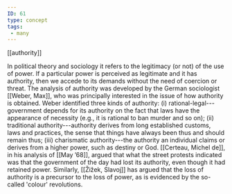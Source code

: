 ```yaml
---
ID: 61
type: concept
tags: 
 - many
---
```


[[authority]]

 In political
theory and sociology it refers to the legitimacy (or not) of the use of
power. If a particular power is perceived as legitimate and it has
authority, then we accede to its demands without the need of coercion or
threat. The analysis of authority was developed by the German
sociologist [[Weber, Max]],
who was principally interested in the issue of how authority is
obtained. Weber identified three kinds of authority: (i)
rational-legal---government depends for its authority on the fact that
laws have the appearance of necessity (e.g., it is rational to ban
murder and so on); (ii) traditional authority---authority derives from
long established customs, laws and practices, the sense that things have
always been thus and should remain thus; (iii) charismatic
authority---the authority an individual claims or derives from a higher
power, such as destiny or God. [[Certeau, Michel de]], in his analysis
of [[May ’68]], argued that
what the street protests indicated was that the government of the day
had lost its authority, even though it had retained power. Similarly,
[[Žižek, Slavoj]] has argued
that the loss of authority is a precursor to the loss of power, as is
evidenced by the so-called 'colour' revolutions.
